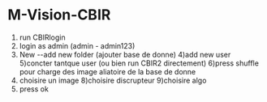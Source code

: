 # M-Vision-CBIR

1) run CBIRlogin 
2) login as admin   (admin - admin123)
3) New --add new folder (ajouter base de donne)
4)add new user
5)concter tantque user (ou bien run CBIR2 directement)
6)press shuffle pour charge des image aliatoire de la base de donne
7) choisire un image
8)choisire discrupteur
9)choisire algo
10) press ok
